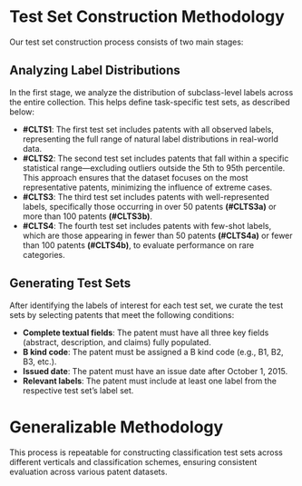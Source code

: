 # Test Set Construction Methodology

Our test set construction process consists of two main stages:

## Analyzing Label Distributions
In the first stage, we analyze the distribution of subclass-level labels across the entire collection. This helps define task-specific test sets, as described below:
- **#CLTS1**: The first test set includes patents with all observed labels, representing the full range of natural label distributions in real-world data.
- **#CLTS2**: The second test set includes patents that fall within a specific statistical range—excluding outliers outside the 5th to 95th percentile. This approach ensures that the dataset focuses on the most representative patents, minimizing the influence of extreme cases.
- **#CLTS3**: The third test set includes patents with well-represented labels, specifically those occurring in over 50 patents **(#CLTS3a)** or more than 100 patents **(#CLTS3b)**.
- **#CLTS4**: The fourth test set includes patents with few-shot labels, which are those appearing in fewer than 50 patents **(#CLTS4a)** or fewer than 100 patents **(#CLTS4b)**, to evaluate performance on rare categories.

## Generating Test Sets
After identifying the labels of interest for each test set, we curate the test sets by selecting patents that meet the following conditions:
- **Complete textual fields**: The patent must have all three key fields (abstract, description, and claims) fully populated.
- **B kind code**: The patent must be assigned a B kind code (e.g., B1, B2, B3, etc.).
- **Issued date**: The patent must have an issue date after October 1, 2015.
- **Relevant labels**: The patent must include at least one label from the respective test set’s label set.

# Generalizable Methodology

This process is repeatable for constructing classification test sets across different verticals and classification schemes, ensuring consistent evaluation across various patent datasets.
